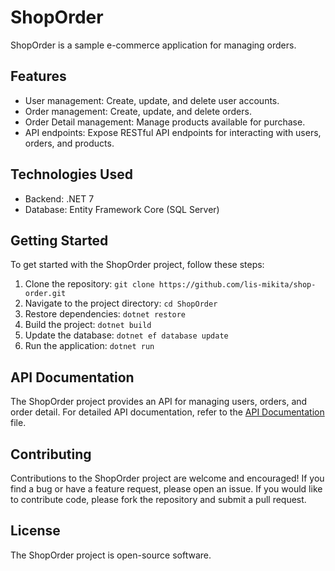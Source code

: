 # ShopOrder

ShopOrder is a sample e-commerce application for managing orders.

## Features

- User management: Create, update, and delete user accounts.
- Order management: Create, update, and delete orders.
- Order Detail management: Manage products available for purchase.
- API endpoints: Expose RESTful API endpoints for interacting with users, orders, and products.

## Technologies Used

- Backend: .NET 7
- Database: Entity Framework Core (SQL Server)

## Getting Started

To get started with the ShopOrder project, follow these steps:

1. Clone the repository: `git clone https://github.com/lis-mikita/shop-order.git`
2. Navigate to the project directory: `cd ShopOrder`
3. Restore dependencies: `dotnet restore`
4. Build the project: `dotnet build`
5. Update the database: `dotnet ef database update`
6. Run the application: `dotnet run`

## API Documentation

The ShopOrder project provides an API for managing users, orders, and order detail. For detailed API documentation, refer to the [API Documentation](https://github.com/lis-mikita/ShopOrder/) file.

## Contributing

Contributions to the ShopOrder project are welcome and encouraged! If you find a bug or have a feature request, please open an issue. If you would like to contribute code, please fork the repository and submit a pull request.

## License

The ShopOrder project is open-source software.
